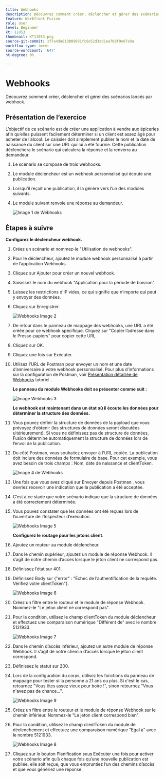 ```yaml
---
title: Webhooks
description: Découvrez comment créer, déclencher et gérer des scénarios lancés par webhook.
feature: Workfront Fusion
role: User
level: Beginner
kt: 11053
thumbnail: KT11053.png
source-git-commit: 1f7a4da813805691fc0e52d3ad1ea708f9e07a9a
workflow-type: tm+mt
source-wordcount: '647'
ht-degree: 0%

---
```



# Webhooks

Découvrez comment créer, déclencher et gérer des scénarios lancés par webhook.

## Présentation de l’exercice

L’objectif de ce scénario est de créer une application à vendre aux épiceries afin qu’elles puissent facilement déterminer si un client est assez âgé pour acheter de l’alcool. Le caissier doit simplement publier le nom et la date de naissance du client sur une URL qui lui a été fournie. Cette publication déclenchera le scénario qui calculera la réponse et la renverra au demandeur.

1. Le scénario se compose de trois webhooks.
1. Le module déclencheur est un webhook personnalisé qui écoute une publication.
1. Lorsqu’il reçoit une publication, il la génère vers l’un des modules suivants.
1. Le module suivant renvoie une réponse au demandeur.

   ![Image 1 de Webhooks](../12-exercises/assets/webhooks-walkthrough-1.png)

## Étapes à suivre

**Configurez le déclencheur webhook.**

1. Créez un scénario et nommez-le &quot;Utilisation de webhooks&quot;.
1. Pour le déclencheur, ajoutez le module webhook personnalisé à partir de l’application Webhooks.
1. Cliquez sur Ajouter pour créer un nouvel webhook.
1. Saisissez le nom du webhook &quot;Application pour la période de boisson&quot;.
1. Laissez les restrictions d’IP vides, ce qui signifie que n’importe qui peut y envoyer des données.
1. Cliquez sur Enregistrer.


   ![Webhooks Image 2](../12-exercises/assets/webhooks-walkthrough-2.png)

1. De retour dans le panneau de mappage des webhooks, une URL a été créée pour ce webhook spécifique. Cliquez sur &quot;Copier l’adresse dans le Presse-papiers&quot; pour copier cette URL.
1. Cliquez sur OK.
1. Cliquez une fois sur Exécuter.
1. Utilisez l’URL de Postman pour envoyer un nom et une date d’anniversaire à votre webhook personnalisé. Pour plus d’informations sur la configuration de Postman, voir [Présentation détaillée de Webhooks](https://experienceleague.adobe.com/docs/workfront-learn/tutorials-workfront/fusion/beyond-basic-modules/webhooks-walkthrough.html?lang=en) tutoriel .

   **Le panneau du module Webhooks doit se présenter comme suit :**

   ![Image Webhooks 3](../12-exercises/assets/webhooks-walkthrough-3.png)

   **Le webhook est maintenant dans un état où il écoute les données pour déterminer la structure des données.**

1. Vous pouvez définir la structure de données de la payload que vous prévoyez d’obtenir (les structures de données seront discutées ultérieurement). Si vous ne définissez pas de structure de données, Fusion détermine automatiquement la structure de données lors de l’envoi de la publication.
1. Du côté Postman, vous souhaitez envoyer à l’URL copiée. La publication doit inclure des données de formulaire de base. Pour cet exemple, vous avez besoin de trois champs : Nom, date de naissance et clientToken.

   ![Image 4 de Webhooks](../12-exercises/assets/webhooks-walkthrough-4.png)

1. Une fois que vous avez cliqué sur Envoyer depuis Postman , vous devriez recevoir une indication que la publication a été acceptée.
1. C’est à ce stade que votre scénario indique que la structure de données a été correctement déterminée.
1. Vous pouvez constater que les données ont été reçues lors de l’ouverture de l’Inspecteur d’exécution.

   ![Webhooks Image 5](../12-exercises/assets/webhooks-walkthrough-5.png)

   **Configurez le routage pour les jetons client.**

1. Ajoutez un routeur au module déclencheur.
1. Dans le chemin supérieur, ajoutez un module de réponse Webhook. Il s’agit de notre chemin d’accès lorsque le jeton client ne correspond pas.
1. Définissez l’état sur 401.
1. Définissez Body sur {&quot;error&quot; : &quot;Échec de l’authentification de la requête. Vérifiez votre clientToken&quot;}.

   ![Webhooks Image 6](../12-exercises/assets/webhooks-walkthrough-6.png)

1. Créez un filtre entre le routeur et le module de réponse Webhook. Nommez-le &quot;Le jeton client ne correspond pas&quot;.
1. Pour la condition, utilisez le champ clientToken du module déclencheur et effectuez une comparaison numérique &quot;Différent de&quot; avec le nombre 5121933.

   ![Webhooks Image 7](../12-exercises/assets/webhooks-walkthrough-7.png)

1. Dans le chemin d’accès inférieur, ajoutez un autre module de réponse Webhook. Il s’agit de notre chemin d’accès lorsque le jeton client correspond.
1. Définissez le statut sur 200.
1. Lors de la configuration du corps, utilisez les fonctions du panneau de mappage pour tester si la personne a 21 ans ou plus. Si c&#39;est le cas, retournez &quot;Vous êtes assez vieux pour boire !&quot;, sinon retournez &quot;Vous n&#39;avez pas de chance...&quot;.

   ![Webhooks Image 9](../12-exercises/assets/webhooks-walkthrough-9.png)

1. Créez un filtre entre le routeur et le module de réponse Webhook sur le chemin inférieur. Nommez-le &quot;Le jeton client correspond bien&quot;.
1. Pour la condition, utilisez le champ clientToken du module de déclenchement et effectuez une comparaison numérique &quot;Egal à&quot; avec le nombre 5121933.


   ![Webhooks Image 8](../12-exercises/assets/webhooks-walkthrough-8.png)

1. Cliquez sur le bouton Planification sous Exécuter une fois pour activer votre scénario afin qu’à chaque fois qu’une nouvelle publication est publiée, elle soit reçue, que vous empruntiez l’un des chemins d’accès et que vous génériez une réponse.
